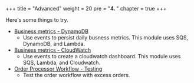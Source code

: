 +++
title = "Advanced"
weight = 20
pre = "<b>4. </b>"
chapter = true
+++

Here's some things to try.


- [Business metrics - DynamoDB](/4-advanced/3-business-metrics-ddb.html)
    - Use events to persist daily busness metrics. This module uses SQS, DynamoDB, and Lambda.
- [Business metrics - CloudWatch](/4-advanced/2-sqscloudwactch.html) 
    - Use events to create a cloudwatch dashboard. This module uses SQS, Lambda, and Cloudwatch.
 - [Order Processor Workflow - Testing](/4-advanced/1-orderprocessorworkflow/_index_en.html)
    - Test the order workflow with excess orders.


